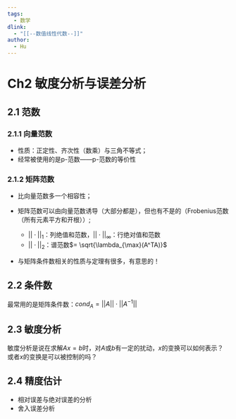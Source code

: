 ```yaml
---
tags:
  - 数学
dlink:
  - "[[--数值线性代数--]]"
author:
  - Hu
---
```


# Ch2 敏度分析与误差分析

## 2.1 范数

### 2.1.1 向量范数

- 性质：正定性、齐次性（数乘）与三角不等式；
- 经常被使用的是p-范数——p-范数的等价性

### 2.1.2 矩阵范数

- 比向量范数多一个相容性；

- 矩阵范数可以由向量范数诱导（大部分都是），但也有不是的（Frobenius范数（所有元素平方和开根））;
  - $||\cdot||_1$：列绝值和范数，$||\cdot||_{\infty}$：行绝对值和范数
  - $||\cdot||_2$：谱范数$= \sqrt{\lambda_{\max}(A^TA)}$

- 与矩阵条件数相关的性质与定理有很多，有意思的！

## 2.2 条件数

最常用的是矩阵条件数：$cond_A = ||A||\cdot||A^{-1}||$

## 2.3 敏度分析

敏度分析是说在求解$Ax= b$时，对$A$或$b$有一定的扰动，$x$的变换可以如何表示？或者$x$的变换是可以被控制的吗？

## 2.4 精度估计

- 相对误差与绝对误差的分析
- 舍入误差分析